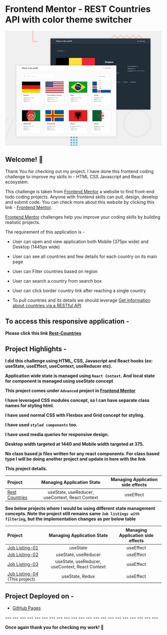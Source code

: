 # Frontend Mentor - REST Countries API with color theme switcher

![Design preview for the REST Countries API with color theme switcher coding challenge](./design/desktop-preview.jpg)

## Welcome! 👋


Thank You for checking out my project. I have done this frontend coding challenge to improve my skills in - HTML CSS Javascript and React ecosystem.

This challenge is taken from [Frontend Mentor](https://www.frontendmentor.io/challenges/rest-countries-api-with-color-theme-switcher-5cacc469fec04111f7b848ca) a  website
to find front-end todo coding projects. Anyone with frontend skills can pull, design, develop and submit code. You can check more about this website by clicking this link - [Frontend Mentor](https://www.frontendmentor.io/challenges/).

[Frontend Mentor](https://www.frontendmentor.io) challenges help you improve your coding skills by building realistic projects.

The requirement of this application is -

- User can open and view application both Mobile (375px wide) and Desktop (1445px wide)

- User can see all countries and few details for each country on its main page

- User can Filter countries based on region

- User can search a country from search box

- User can click border country link after reaching a single country

- To pull countries and its details we should leverage [Get information about countries via a RESTful API](https://restcountries.eu/)


## To access this responsive application -

**Please click this link [Rest-Countries](https://koduri-bit.github.io/countries/)**

## Project Highlights - 

**I did this challenge using HTML, CSS, Javascript and React hooks (ex: useState, useEffect, useContext, useReducer etc).** 

**Application wide state is managed using `React Context`. And local state for component is managed using useState concept**

**This project comes under `Advanced` project in [Frontend Mentor](https://www.frontendmentor.io/challenges)**

**I have leveraged CSS modules concept, so I can have separate class names for styling html.**

**I have used normal CSS with Flexbox and Grid concept for styling.**

**I have used `styled components` too.**

**I have used media queries for responsive design.**

**Desktop width targeted at 1440 and Mobile width targeted at 375.**

**No class based js files written for any react components. For class based type I will be doing another project and update in here with the link**

**This project details.**

  | Project                           |  Managing Application State | Managing Application side effects  |
  | :---                            |   :---:                       |   :---:                             |
  | [Rest Countries](https://koduri-bit.github.io/countries/)                  | useState, useReducer, useContext, React Context |  useEffect           |
  

**See below projects where I would be using different state management concepts. Note the project still remains same `Job listings with filtering`, but the implementation changes as per below table**

  | Project                           |  Managing Application State | Managing Application side effects  |
  | :---                            |   :---:                       |   :---:                             |
  | [Job Listing-01](https://koduri-bit.github.io/job-listings-01/)    |   useState                    |   useEffect                            |
  | [Job Listing-02](https://koduri-bit.github.io/job-listings-02/)    | useState, useReducer          |   useEffect                            |
  | [Job Listing-03](https://koduri-bit.github.io/job-listings-03/)                  | useState, useReducer, useContext, React Context |  useEffect           |
  | [Job Listing-04](https://koduri-bit.github.io/job-listings-04/)   (This project)               | useState, Redux               |  useEffect                             |
   

## Project Deployed on - 

- [GitHub Pages](https://pages.github.com/)


**---**
**---**
**---**
**---**
**---**
**---**
**---**
**---**
**---**
**---**
**---**
**---**
**---**
**---**
**---**
**---**
**---**
**---**
**---**
**---**
**---**

**Once again thank you for checking my work!** 🚀
